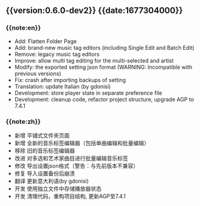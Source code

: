 ## {{version:0.6.0-dev2}} {{date:1677304000}}

### {{note:en}}
- Add: Flatten Folder Page
- Add: brand-new music tag editors (including Single Edit and Batch Edit)
- Remove: legacy music tag editors
- Improve: allow multi tag editing for the multi-selected and artist
- Modify: the exported setting json format (WARNING: Incompatible with previous versions)
- Fix: crash after importing backups of setting
- Translation: update Italian (by gdonisi)
- Development: store player state in separate preference file
- Development: cleanup code, refactor project structure, upgrade AGP to 7.4.1

### {{note:zh}}
- 新增 平铺式文件夹页面
- 新增 全新的音乐标签编辑器（包括单曲编辑和批量编辑）
- 移除 旧的音乐标签编辑器
- 改进 对多选和艺术家曲目进行批量编辑音乐标签
- 修改 导出设置json格式（警告：与先前版本不兼容）
- 修复 导入设置备份后崩溃
- 翻译 更新意大利语(by gdonisi)
- 开发 使用独立文件中存储播放器状态
- 开发 清理代码，重构项目结构, 更新AGP至7.4.1
